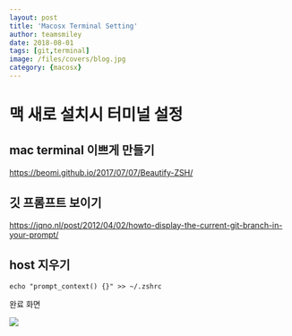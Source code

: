 ```yaml
---
layout: post
title: 'Macosx Terminal Setting' 
author: teamsmiley
date: 2018-08-01
tags: [git,terminal]
image: /files/covers/blog.jpg
category: {macosx}
---
```

# 맥 새로 설치시 터미널 설정 

## mac terminal 이쁘게 만들기 
https://beomi.github.io/2017/07/07/Beautify-ZSH/

## 깃 프롬프트 보이기 
https://jqno.nl/post/2012/04/02/howto-display-the-current-git-branch-in-your-prompt/

## host 지우기
```
echo "prompt_context() {}" >> ~/.zshrc
```

완료 화면 

![]({{site_baseurl}}/assets/macosx-terminal-01.png)

